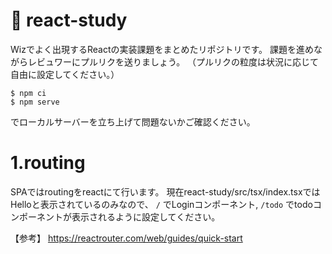 # 🚀 react-study
Wizでよく出現するReactの実装課題をまとめたリポジトリです。
課題を進めながらレビュワーにプルリクを送りましょう。
（プルリクの粒度は状況に応じて自由に設定してください。）

```
$ npm ci
$ npm serve
```

でローカルサーバーを立ち上げて問題ないかご確認ください。


# 1.routing
SPAではroutingをreactにて行います。
現在react-study/src/tsx/index.tsxではHelloと表示されているのみなので、
`/` でLoginコンポーネント, `/todo` でtodoコンポーネントが表示されるように設定してください。

【参考】
https://reactrouter.com/web/guides/quick-start
